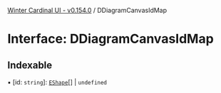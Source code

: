 [Winter Cardinal UI - v0.154.0](../index.md) / DDiagramCanvasIdMap

# Interface: DDiagramCanvasIdMap

## Indexable

▪ [id: `string`]: [`EShape`](EShape.md)[] \| `undefined`

